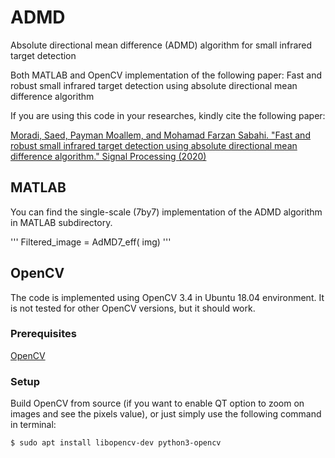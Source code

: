 # ADMD
Absolute directional mean difference (ADMD) algorithm for small infrared target detection

Both MATLAB and OpenCV implementation of the following paper:
Fast and robust small infrared target detection using absolute directional mean difference algorithm

If you are using this code in your researches, kindly cite the following paper:

[Moradi, Saed, Payman Moallem, and Mohamad Farzan Sabahi. "Fast and robust small infrared target detection using absolute directional mean difference algorithm." Signal Processing (2020)](https://www.sciencedirect.com/science/article/abs/pii/S016516842030270X)

## MATLAB

You can find the single-scale (7by7) implementation of the ADMD algorithm in MATLAB subdirectory. 

'''
Filtered_image = AdMD7_eff( img)
'''

## OpenCV



The code is implemented using OpenCV 3.4 in Ubuntu 18.04 environment. It is not tested for other OpenCV versions, but it should work. 
### Prerequisites
[OpenCV](http://opencv.org/)

### Setup
Build OpenCV from source (if you want to enable QT option to zoom on images and see the pixels value), or just simply use the following command in terminal:

```shell
$ sudo apt install libopencv-dev python3-opencv
```






